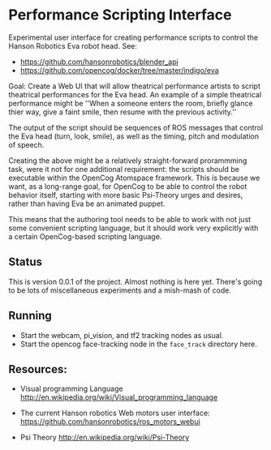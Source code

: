 Performance Scripting Interface
===============================
Experimental user interface for creating performance scripts to control
the Hanson Robotics Eva robot head. See:

* https://github.com/hansonrobotics/blender_api
* https://github.com/opencog/docker/tree/master/indigo/eva

Goal: Create a Web UI that will allow theatrical performance artists
to script theatrical performances for the Eva head.  An example of a
simple theatrical performance might be ''When a someone enters the room,
briefly glance thier way, give a faint smile, then resume with the
previous activity.''

The output of the script should be sequences of ROS messages that
control the Eva head (turn, look, smile), as well as the timing, pitch
and modulation of speech.

Creating the above might be a relatively straight-forward prorammming
task, were it not for one additional requirement: the scripts should be
executable within the OpenCog Atomspace framework. This is because we
want, as a long-range goal, for OpenCog to be able to control the robot
behavior itself, starting with more basic Psi-Theory urges and desires,
rather than having Eva be an animated puppet.

This means that the authoring tool needs to be able to work with not
just some convenient scripting language, but it should work very
explicitly with a certain OpenCog-based scripting language.

Status
------
This is version 0.0.1 of the project. Almost nothing is here yet.
There's going to be lots of miscellaneous experiments and a
mish-mash of code.

Running
-------
* Start the webcam, pi_vision, and tf2 tracking nodes as usual.
* Start the opencog face-tracking node in the `face_track` directory
  here.



Resources:
----------
* Visual programming Language
  http://en.wikipedia.org/wiki/Visual_programming_language

* The current Hanson robotics Web motors user interface:
  https://github.com/hansonrobotics/ros_motors_webui

* Psi Theory
  http://en.wikipedia.org/wiki/Psi-Theory
